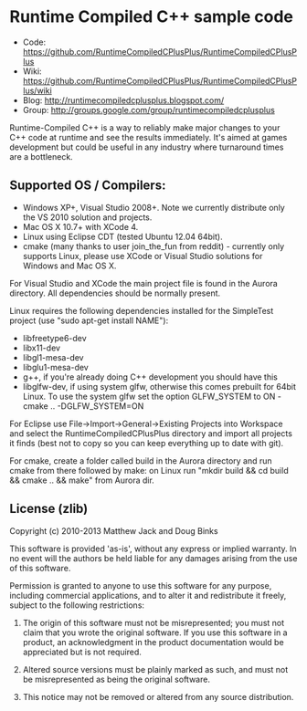 # Runtime Compiled C++ sample code

- Code: https://github.com/RuntimeCompiledCPlusPlus/RuntimeCompiledCPlusPlus
- Wiki: https://github.com/RuntimeCompiledCPlusPlus/RuntimeCompiledCPlusPlus/wiki
- Blog: http://runtimecompiledcplusplus.blogspot.com/
- Group: http://groups.google.com/group/runtimecompiledcplusplus

Runtime-Compiled C++ is a way to reliably make major changes to your C++ code at runtime and see the results immediately. It's aimed at games development but could be useful in any industry where turnaround times are a bottleneck.

## Supported OS / Compilers:

- Windows XP+, Visual Studio 2008+. Note we currently distribute only the VS 2010 solution and projects.
- Mac OS X 10.7+ with XCode 4.
- Linux using Eclipse CDT (tested Ubuntu 12.04 64bit).
- cmake (many thanks to user join_the_fun from reddit) - currently only supports Linux, please use XCode or Visual Studio solutions for Windows and Mac OS X.

For Visual Studio and XCode the main project file is found in the Aurora directory. All dependencies should be normally present.

Linux requires the following dependencies installed for the SimpleTest project (use "sudo apt-get install NAME"):
- libfreetype6-dev
- libx11-dev
- libgl1-mesa-dev
- libglu1-mesa-dev
- g++, if you're already doing C++ development you should have this
- libglfw-dev, if using system glfw, otherwise this comes prebuilt for 64bit Linux. To use the system glfw set the option GLFW_SYSTEM to ON - cmake .. -DGLFW_SYSTEM=ON

For Eclipse use File->Import->General->Existing Projects into Workspace and select the RuntimeCompiledCPlusPlus directory and import all projects it finds (best not to copy so you can keep everything up to date with git).

For cmake, create a folder called build in the Aurora directory and run cmake from there followed by make: on Linux run "mkdir build && cd build && cmake .. && make" from Aurora dir.

## License (zlib)

Copyright (c) 2010-2013 Matthew Jack and Doug Binks

This software is provided 'as-is', without any express or implied
warranty.  In no event will the authors be held liable for any damages
arising from the use of this software.

Permission is granted to anyone to use this software for any purpose,
including commercial applications, and to alter it and redistribute it
freely, subject to the following restrictions:

1. The origin of this software must not be misrepresented; you must not
   claim that you wrote the original software. If you use this software
   in a product, an acknowledgment in the product documentation would be
   appreciated but is not required.

2. Altered source versions must be plainly marked as such, and must not be
   misrepresented as being the original software.

3. This notice may not be removed or altered from any source distribution.
